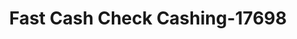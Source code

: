 ---
f_zip-code: 55427
f_state-code: MN
title: Fast Cash Check Cashing-17698
f_phone: 763-546-0443
f_city-only: Hope
f_address: 2761 Winnetka Avenue North New Hope
f_location-unique-id: '17698'
slug: fast-cash-check-cashing-17698
updated-on: '2024-05-30T13:46:58.046Z'
created-on: '2024-05-30T13:36:59.803Z'
published-on: '2024-05-30T13:54:32.469Z'
f_city-state: cms/city/hope-mn.md
f_company: cms/company/fast-cash-check-cashing.md
f_state: cms/state/minnesota.md
layout: '[payday-loan].html'
tags: payday-loan
---